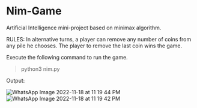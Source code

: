 # Nim-Game
Artificial Intelligence mini-project based on minimax algorithm.

RULES:
In alternative turns, a player can remove any number of coins from any pile he chooses. The player to remove the last coin wins the game.


Execute the following command to run the game.
> python3 nim.py


Output:


![WhatsApp Image 2022-11-18 at 11 19 44 PM](https://user-images.githubusercontent.com/102814951/209309271-49a272c1-9b50-483b-a817-7fcc270d9deb.jpeg)
![WhatsApp Image 2022-11-18 at 11 19 42 PM](https://user-images.githubusercontent.com/102814951/209309116-5028fc47-2171-40cc-af4e-a4bb2399342a.jpeg)
